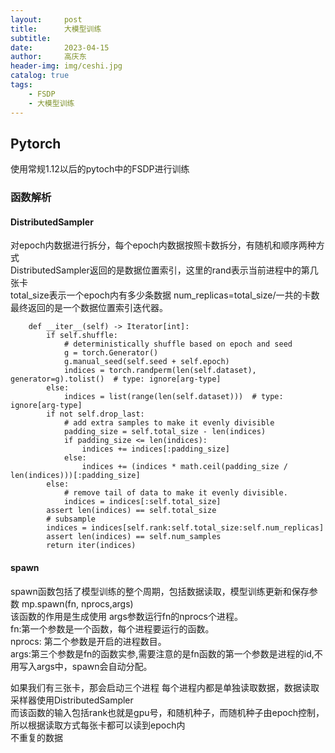 ```yaml
---
layout:     post
title:      大模型训练
subtitle:   
date:       2023-04-15
author:     高庆东
header-img: img/ceshi.jpg
catalog: true
tags:
    - FSDP
    - 大模型训练
---
```



## Pytorch
使用常规1.12以后的pytoch中的FSDP进行训练  
### 函数解析 
#### DistributedSampler 
对epoch内数据进行拆分，每个epoch内数据按照卡数拆分，有随机和顺序两种方式  
DistributedSampler返回的是数据位置索引，这里的rand表示当前进程中的第几张卡  
total_size表示一个epoch内有多少条数据 num_replicas=total_size/一共的卡数  
最终返回的是一个数据位置索引迭代器。  

```
    def __iter__(self) -> Iterator[int]:
        if self.shuffle:
            # deterministically shuffle based on epoch and seed
            g = torch.Generator()
            g.manual_seed(self.seed + self.epoch)
            indices = torch.randperm(len(self.dataset), generator=g).tolist()  # type: ignore[arg-type]
        else:
            indices = list(range(len(self.dataset)))  # type: ignore[arg-type]
        if not self.drop_last:
            # add extra samples to make it evenly divisible
            padding_size = self.total_size - len(indices)
            if padding_size <= len(indices):
                indices += indices[:padding_size]
            else:
                indices += (indices * math.ceil(padding_size / len(indices)))[:padding_size]
        else:
            # remove tail of data to make it evenly divisible.
            indices = indices[:self.total_size]
        assert len(indices) == self.total_size
        # subsample
        indices = indices[self.rank:self.total_size:self.num_replicas]
        assert len(indices) == self.num_samples
        return iter(indices)
```

#### spawn
spawn函数包括了模型训练的整个周期，包括数据读取，模型训练更新和保存参数
mp.spawn(fn, nprocs,args)   
该函数的作用是生成使用 args参数运行fn的nprocs个进程。  
fn:第一个参数是一个函数，每个进程要运行的函数。  
nprocs: 第二个参数是开启的进程数目。  
args:第三个参数是fn的函数实参,需要注意的是fn函数的第一个参数是进程的id,不用写入args中，spawn会自动分配。  

如果我们有三张卡，那会启动三个进程 每个进程内都是单独读取数据，数据读取采样器使用DistributedSampler  
而该函数的输入包括rank也就是gpu号，和随机种子，而随机种子由epoch控制，所以根据读取方式每张卡都可以读到epoch内  
不重复的数据    
